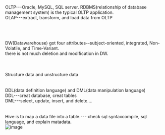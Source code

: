 OLTP---Oracle, MySQL, SQL server. RDBMS(relationship of database management system) is the typical OLTP application.  
OLAP---extract, transform, and load data from OLTP  
<br>
<br>
<br>

DW(Datawarehouse) got four attributes--subject-oriented, integrated, Non-Volatile, and Time-Variant.  
there is not much deletion and modification in DW.  
<br>
<br>
<br>
Structure data and unstructure data
<br>
<br>
<br>
DDL(data definition language) and DML(data manipulation language)  
DDL---creat database, creat tables  
DML---select, update, insert, and delete....   
<br>
<br>
Hive is to map a data file into a table.--- check sql syntaxcompile, sql language, and explain matadata.  
![image](https://user-images.githubusercontent.com/111692657/210121683-c43fef1d-e34b-4f76-8ae4-162751fd1708.png)



